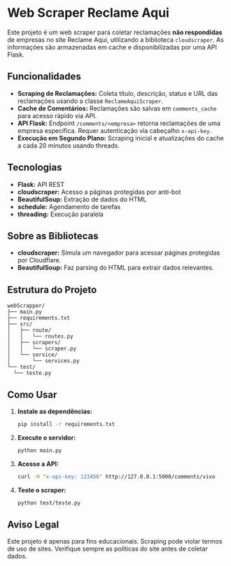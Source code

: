 # Web Scraper Reclame Aqui

Este projeto é um web scraper para coletar reclamações **não respondidas** de empresas no site Reclame Aqui, utilizando a biblioteca `cloudscraper`. As informações são armazenadas em cache e disponibilizadas por uma API Flask.

## Funcionalidades

- **Scraping de Reclamações:** Coleta título, descrição, status e URL das reclamações usando a classe `ReclameAquiScraper`.
- **Cache de Comentários:** Reclamações são salvas em `comments_cache` para acesso rápido via API.
- **API Flask:** Endpoint `/comments/<empresa>` retorna reclamações de uma empresa específica. Requer autenticação via cabeçalho `x-api-key`.
- **Execução em Segundo Plano:** Scraping inicial e atualizações do cache a cada 20 minutos usando threads.

## Tecnologias

- **Flask:** API REST
- **cloudscraper:** Acesso a páginas protegidas por anti-bot
- **BeautifulSoup:** Extração de dados do HTML
- **schedule:** Agendamento de tarefas
- **threading:** Execução paralela

## Sobre as Bibliotecas

- **cloudscraper:** Simula um navegador para acessar páginas protegidas por Cloudflare.
- **BeautifulSoup:** Faz parsing do HTML para extrair dados relevantes.

## Estrutura do Projeto

```text
webScrapper/
├── main.py
├── requirements.txt
├── src/
│   ├── route/
│   │   └── routes.py
│   ├── scrapers/
│   │   └── scraper.py
│   └── service/
│       └── services.py
└── test/
  └── teste.py
```

## Como Usar

1. **Instale as dependências:**
   ```bash
   pip install -r requirements.txt
   ```

2. **Execute o servidor:**
   ```bash
   python main.py
   ```

3. **Acesse a API:**
   ```bash
   curl -H "x-api-key: 123456" http://127.0.0.1:5000/comments/vivo
   ```

4. **Teste o scraper:**
   ```bash
   python test/teste.py
   ```

## Aviso Legal

Este projeto é apenas para fins educacionais. Scraping pode violar termos de uso de sites. Verifique sempre as políticas do site antes de coletar dados.
